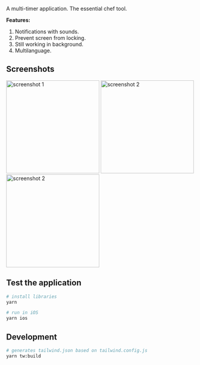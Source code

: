 A multi-timer application. The essential chef tool.

**Features:**

1. Notifications with sounds.
2. Prevent screen from locking.
3. Still working in background.
4. Multilanguage.

## Screenshots

<img src="https://user-images.githubusercontent.com/5312427/150701665-46a97ae0-db68-438f-a037-a0068cce2ebd.png" width="250" alt="screenshot 1"> <img src="https://user-images.githubusercontent.com/5312427/150701664-229df631-cb2e-4947-b4b8-34e376704235.png" width="250" alt="screenshot 2"> <img src="https://user-images.githubusercontent.com/5312427/150976750-d97d05d8-dea6-4154-b311-5f84266fe21d.png" width="250" alt="screenshot 2">

## Test the application

```bash
# install libraries
yarn

# run in iOS
yarn ios
```

## Development

```bash
# generates tailwind.json based on tailwind.config.js
yarn tw:build
```
